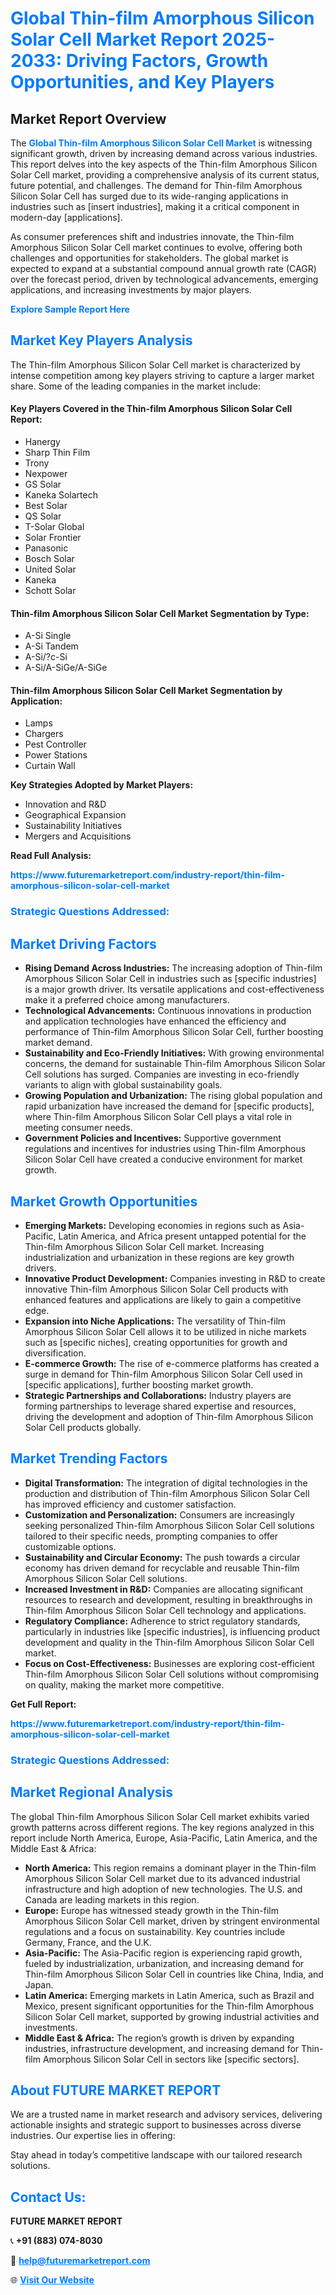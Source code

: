 <h1 style="color: #007BFF;">Global Thin-film Amorphous Silicon Solar Cell Market Report 2025-2033: Driving Factors, Growth Opportunities, and Key Players</h1>

<section id="overview">
<h2>Market Report Overview</h2>
<p>The <a href="https://www.futuremarketreport.com/industry-report/thin-film-amorphous-silicon-solar-cell-market" style="color: #007BFF; text-decoration: none;"><strong>Global Thin-film Amorphous Silicon Solar Cell Market</strong></a> is witnessing significant growth, driven by increasing demand across various industries. This report delves into the key aspects of the Thin-film Amorphous Silicon Solar Cell market, providing a comprehensive analysis of its current status, future potential, and challenges. The demand for Thin-film Amorphous Silicon Solar Cell has surged due to its wide-ranging applications in industries such as [insert industries], making it a critical component in modern-day [applications].</p>
<p>As consumer preferences shift and industries innovate, the Thin-film Amorphous Silicon Solar Cell market continues to evolve, offering both challenges and opportunities for stakeholders. The global market is expected to expand at a substantial compound annual growth rate (CAGR) over the forecast period, driven by technological advancements, emerging applications, and increasing investments by major players.</p>
</section>

<section id="overview">
<p><a href="https://www.futuremarketreport.com/request-sample/reportId=52060" style="color: #007BFF; text-decoration: none;"><strong>Explore Sample Report Here</strong></a></p>
</section>

<section id="key-players">
<h2 style="color: #007BFF;">Market Key Players Analysis</h2>
<p>The Thin-film Amorphous Silicon Solar Cell market is characterized by intense competition among key players striving to capture a larger market share. Some of the leading companies in the market include:</p>
<h4>Key Players Covered in the Thin-film Amorphous Silicon Solar Cell Report:</h4>
<ul><li>Hanergy</li><li>Sharp Thin Film</li><li>Trony</li><li>Nexpower</li><li>GS Solar</li><li>Kaneka Solartech</li><li>Best Solar</li><li>QS Solar</li><li>T-Solar Global</li><li>Solar Frontier</li><li>Panasonic</li><li>Bosch Solar</li><li>United Solar</li><li>Kaneka</li><li>Schott Solar</li></ul>
<h4>Thin-film Amorphous Silicon Solar Cell Market Segmentation by Type:</h4>
<ul><li>A-Si Single</li><li>A-Si Tandem</li><li>A-Si/?c-Si</li><li>A-Si/A-SiGe/A-SiGe</li></ul>

<h4>Thin-film Amorphous Silicon Solar Cell Market Segmentation by Application:</h4>
<ul><li>Lamps</li><li>Chargers</li><li>Pest Controller</li><li>Power Stations</li><li>Curtain Wall</li></ul>
<p><strong>Key Strategies Adopted by Market Players:</strong></p>
<ul>
<li>Innovation and R&D</li>
<li>Geographical Expansion</li>
<li>Sustainability Initiatives</li>
<li>Mergers and Acquisitions</li>
</ul>
</section>

<section>
<p><strong>Read Full Analysis: </strong></p><a href="https://www.futuremarketreport.com/industry-report/thin-film-amorphous-silicon-solar-cell-market" style="color: #007BFF; text-decoration: none;"><strong>https://www.futuremarketreport.com/industry-report/thin-film-amorphous-silicon-solar-cell-market</strong></a>
<h3 style="color: #007BFF;">Strategic Questions Addressed:</h3>
</section>

<section id="driving-factors">
<h2 style="color: #007BFF;">Market Driving Factors</h2>
<ul>
<li><strong>Rising Demand Across Industries:</strong> The increasing adoption of Thin-film Amorphous Silicon Solar Cell in industries such as [specific industries] is a major growth driver. Its versatile applications and cost-effectiveness make it a preferred choice among manufacturers.</li>
<li><strong>Technological Advancements:</strong> Continuous innovations in production and application technologies have enhanced the efficiency and performance of Thin-film Amorphous Silicon Solar Cell, further boosting market demand.</li>
<li><strong>Sustainability and Eco-Friendly Initiatives:</strong> With growing environmental concerns, the demand for sustainable Thin-film Amorphous Silicon Solar Cell solutions has surged. Companies are investing in eco-friendly variants to align with global sustainability goals.</li>
<li><strong>Growing Population and Urbanization:</strong> The rising global population and rapid urbanization have increased the demand for [specific products], where Thin-film Amorphous Silicon Solar Cell plays a vital role in meeting consumer needs.</li>
<li><strong>Government Policies and Incentives:</strong> Supportive government regulations and incentives for industries using Thin-film Amorphous Silicon Solar Cell have created a conducive environment for market growth.</li>
</ul>
</section>

<section id="growth-opportunities">
<h2 style="color: #007BFF;">Market Growth Opportunities</h2>
<ul>
<li><strong>Emerging Markets:</strong> Developing economies in regions such as Asia-Pacific, Latin America, and Africa present untapped potential for the Thin-film Amorphous Silicon Solar Cell market. Increasing industrialization and urbanization in these regions are key growth drivers.</li>
<li><strong>Innovative Product Development:</strong> Companies investing in R&D to create innovative Thin-film Amorphous Silicon Solar Cell products with enhanced features and applications are likely to gain a competitive edge.</li>
<li><strong>Expansion into Niche Applications:</strong> The versatility of Thin-film Amorphous Silicon Solar Cell allows it to be utilized in niche markets such as [specific niches], creating opportunities for growth and diversification.</li>
<li><strong>E-commerce Growth:</strong> The rise of e-commerce platforms has created a surge in demand for Thin-film Amorphous Silicon Solar Cell used in [specific applications], further boosting market growth.</li>
<li><strong>Strategic Partnerships and Collaborations:</strong> Industry players are forming partnerships to leverage shared expertise and resources, driving the development and adoption of Thin-film Amorphous Silicon Solar Cell products globally.</li>
</ul>
</section>

<section id="trending-factors">
<h2 style="color: #007BFF;">Market Trending Factors</h2>
<ul>
<li><strong>Digital Transformation:</strong> The integration of digital technologies in the production and distribution of Thin-film Amorphous Silicon Solar Cell has improved efficiency and customer satisfaction.</li>
<li><strong>Customization and Personalization:</strong> Consumers are increasingly seeking personalized Thin-film Amorphous Silicon Solar Cell solutions tailored to their specific needs, prompting companies to offer customizable options.</li>
<li><strong>Sustainability and Circular Economy:</strong> The push towards a circular economy has driven demand for recyclable and reusable Thin-film Amorphous Silicon Solar Cell solutions.</li>
<li><strong>Increased Investment in R&D:</strong> Companies are allocating significant resources to research and development, resulting in breakthroughs in Thin-film Amorphous Silicon Solar Cell technology and applications.</li>
<li><strong>Regulatory Compliance:</strong> Adherence to strict regulatory standards, particularly in industries like [specific industries], is influencing product development and quality in the Thin-film Amorphous Silicon Solar Cell market.</li>
<li><strong>Focus on Cost-Effectiveness:</strong> Businesses are exploring cost-efficient Thin-film Amorphous Silicon Solar Cell solutions without compromising on quality, making the market more competitive.</li>
</ul>
</section>

<section>
<p><strong>Get Full Report: </strong></p><a href="https://www.futuremarketreport.com/industry-report/thin-film-amorphous-silicon-solar-cell-market" style="color: #007BFF; text-decoration: none;"><strong>https://www.futuremarketreport.com/industry-report/thin-film-amorphous-silicon-solar-cell-market</strong></a>
<h3 style="color: #007BFF;">Strategic Questions Addressed:</h3>
</section>


<section id="regional-analysis">
<h2 style="color: #007BFF;">Market Regional Analysis</h2>
<p>The global Thin-film Amorphous Silicon Solar Cell market exhibits varied growth patterns across different regions. The key regions analyzed in this report include North America, Europe, Asia-Pacific, Latin America, and the Middle East & Africa:</p>
<ul>
<li><strong>North America:</strong> This region remains a dominant player in the Thin-film Amorphous Silicon Solar Cell market due to its advanced industrial infrastructure and high adoption of new technologies. The U.S. and Canada are leading markets in this region.</li>
<li><strong>Europe:</strong> Europe has witnessed steady growth in the Thin-film Amorphous Silicon Solar Cell market, driven by stringent environmental regulations and a focus on sustainability. Key countries include Germany, France, and the U.K.</li>
<li><strong>Asia-Pacific:</strong> The Asia-Pacific region is experiencing rapid growth, fueled by industrialization, urbanization, and increasing demand for Thin-film Amorphous Silicon Solar Cell in countries like China, India, and Japan.</li>
<li><strong>Latin America:</strong> Emerging markets in Latin America, such as Brazil and Mexico, present significant opportunities for the Thin-film Amorphous Silicon Solar Cell market, supported by growing industrial activities and investments.</li>
<li><strong>Middle East & Africa:</strong> The region’s growth is driven by expanding industries, infrastructure development, and increasing demand for Thin-film Amorphous Silicon Solar Cell in sectors like [specific sectors].</li>
</ul>
</section>

<footer>
<h2 style="color: #007BFF;">About FUTURE MARKET REPORT</h2>
<p>We are a trusted name in market research and advisory services, delivering actionable insights and strategic support to businesses across diverse industries. Our expertise lies in offering:</p>

<p>Stay ahead in today’s competitive landscape with our tailored research solutions.</p>

<h2 style="color: #007BFF;">Contact Us:</h2>
<p><strong>FUTURE MARKET REPORT</strong></p>
<p>📞 <strong>+91 (883) 074-8030</strong></p>
<p>📧 <strong><a href="mailto:help@futuremarketreport.com" style="color: #007BFF;">help@futuremarketreport.com</a></strong></p>
<p>🌐 <strong><a href="https://www.futuremarketreport.com/" style="color: #007BFF;">Visit Our Website</a></strong></p>
</footer>